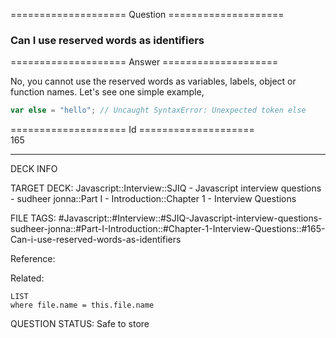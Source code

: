 ==================== Question ====================  

### Can I use reserved words as identifiers  

==================== Answer ====================  

No, you cannot use the reserved words as variables, labels, object or function
names. Let's see one simple example,

```javascript
var else = "hello"; // Uncaught SyntaxError: Unexpected token else
```

==================== Id ====================  
165

---

DECK INFO

TARGET DECK: Javascript::Interview::SJIQ - Javascript interview questions - sudheer jonna::Part I - Introduction::Chapter 1 - Interview Questions

FILE TAGS: #Javascript::#Interview::#SJIQ-Javascript-interview-questions-sudheer-jonna::#Part-I-Introduction::#Chapter-1-Interview-Questions::#165-Can-i-use-reserved-words-as-identifiers

Reference:

Related:

```dataview
LIST
where file.name = this.file.name
```

QUESTION STATUS: Safe to store
